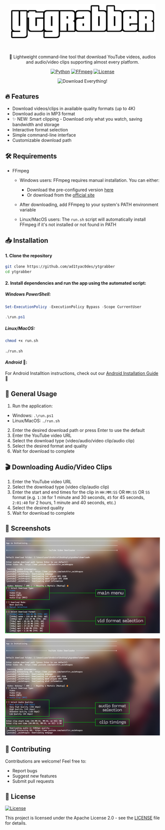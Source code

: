 <div align="center">

![YTGrabber](./docs/logo.png)

<br>

🎥 Lightweight command-line tool that download YouTube videos, audios and audio/video clips supporting almost every platform.

[![Python](https://img.shields.io/badge/Python-FFD43B?style=for-the-badge&logo=python&logoColor=blue)](https://www.python.org/)
[![FFmpeg](https://shields.io/badge/FFmpeg-%23171717.svg?logo=ffmpeg&style=for-the-badge&labelColor=171717&logoColor=5cb85c)](https://ffmpeg.org/)
[![License](https://img.shields.io/badge/license-Apache%202.0-orange.svg?style=for-the-badge)](LICENSE)


<img src="https://i.giphy.com/media/v1.Y2lkPTc5MGI3NjExOXFkZGJub3dqeW9kaG9zcGlsajNqbHIzdTl6cWFxNHViMms0YzQ1bCZlcD12MV9pbnRlcm5hbF9naWZfYnlfaWQmY3Q9Zw/EnLowuRYbvncDyq5fo/giphy.gif" width="500" height="300" alt="Download Everything!">

</div>

## 🔥 Features

- Download videos/clips in available quality formats (up to 4K)
- Download audio in MP3 format 
- ✨ NEW: Smart clipping - Download only what you watch, saving bandwidth and storage
- Interactive format selection
- Simple command-line interface
- Customizable download path

## 🛠️ Requirements

- FFmpeg
  - Windows users: FFmpeg requires manual installation. You can either:
    - Download the pre-configured version [here](https://drive.google.com/file/d/1dUmR4yQwsSH_h2bSUYTa9NOjui8g3zgQ/view?usp=drive_link)
    - Or download from the [official site](https://ffmpeg.org/download.html)
  - After downloading, add FFmpeg to your system's PATH environment variable

  - Linux/MacOS users: The `run.sh` script will automatically install FFmpeg if it's not installed or not found in PATH

## 📥 Installation

#### 1. Clone the repository
```bash
git clone https://github.com/ad1tyac0des/ytgrabber
cd ytgrabber
```

#### 2. Install dependencies and run the app using the automated script:

##### *Windows PowerShell*:
```powershell
Set-ExecutionPolicy -ExecutionPolicy Bypass -Scope CurrentUser

.\run.ps1
```


##### *Linux/MacOS*:
```bash
chmod +x run.sh

./run.sh
```

#### *Android* 🤖:

For Android Installtion instructions, check out our [Android Installation Guide](./docs/android-installation.md) 📲

## 🚀 General Usage

1. Run the application:
  - Windows: `.\run.ps1`
  - Linux/MacOS: `./run.sh`

2. Enter the desired download path or press Enter to use the default
3. Enter the YouTube video URL
4. Select the download type (video/audio/video clip/audio clip)
5. Select the desired format and quality
6. Wait for download to complete

## 🎬 Downloading Audio/Video Clips

1. Enter the YouTube video URL
2. Select the download type (video clip/audio clip)
3. Enter the start and end times for the clip in `HH:MM:SS` OR `MM:SS` OR `SS` format (e.g. `1:30` for 1 minute and 30 seconds, `45` for 45 seconds, `2:01:40` for 2 hours, 1 minute and 40 seconds, etc.)
4. Select the desired quality
5. Wait for download to complete

## 📸 Screenshots

<div align="center">

![Screenshot 1](./docs/screenshots/screenshot1.png)

![Screenshot 2](./docs/screenshots/screenshot2.png)

</div>

## 🤝 Contributing

Contributions are welcome! Feel free to:

- Report bugs
- Suggest new features
- Submit pull requests

## 📄 License 
[![License](https://img.shields.io/badge/license-Apache%202.0-orange.svg?style=for-the-badge)](LICENSE)
<br>

This project is licensed under the Apache License 2.0 - see the [LICENSE](LICENSE) file for details.